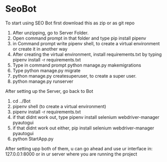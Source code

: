 # SeoBot
 
To start using SEO Bot first download this as zip or as git repo

1. After unzipping, go to Server Folder.
2. Open command prompt in that folder and type pip install pipenv
3. in Command prompt write pipenv shell, to create a virtual environment or create it in another way
4. After creating the virtual environment, install requirements.txt by typing pipenv install -r requirements.txt
5. Type in command prompt python manage.py makemigrations
6. Type python manage.py migrate
7. python manage.py createsuperuser, to create a super user.
8. python manage.py runserver


After setting up the Server, go back to Bot
1. cd ../Bot
2. pipenv shell (to create a virtual environment)
3. pipenv install -r requirements.txt
4. if that didnt work out, type pipenv install selenium webdriver-manager pyautogui
5. if that didnt work out either, pip install selenium webdriver-manager pyautogui
6. python StartApp.py

After setting upp both of them, u can go ahead and use ur interface in: 127.0.0.1:8000 or in ur server where you are running the project

